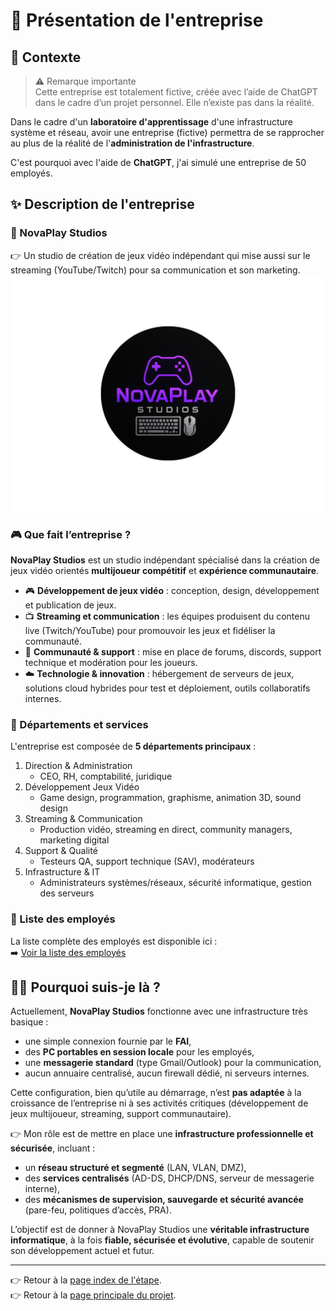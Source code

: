 # 🏢 Présentation de l'entreprise

## 📝 Contexte
> ⚠️ Remarque importante  
Cette entreprise est totalement fictive, créée avec l’aide de ChatGPT dans le cadre d’un projet personnel. Elle n’existe pas dans la réalité.

Dans le cadre d'un **laboratoire d'apprentissage** d'une infrastructure système et réseau, avoir une entreprise (fictive) permettra de se rapprocher au plus de la réalité de l'**administration de l'infrastructure**.

C'est pourquoi avec l'aide de **ChatGPT**, j'ai simulé une entreprise de 50 employés.

## ✨ Description de l'entreprise
### 🏢 NovaPlay Studios
👉 Un studio de création de jeux vidéo indépendant qui mise aussi sur le streaming (YouTube/Twitch) pour sa communication et son marketing.
![logo](./Ressources/logo.png)

### 🎮 Que fait l’entreprise ?
**NovaPlay Studios** est un studio indépendant spécialisé dans la création de jeux vidéo orientés **multijoueur compétitif** et **expérience communautaire**.
- 🎮 **Développement de jeux vidéo** : conception, design, développement et publication de jeux.
- 📺 **Streaming et communication** : les équipes produisent du contenu live (Twitch/YouTube) pour promouvoir les jeux et fidéliser la communauté.
- 👥 **Communauté & support** : mise en place de forums, discords, support technique et modération pour les joueurs.
- ☁️ **Technologie & innovation** : hébergement de serveurs de jeux, solutions cloud hybrides pour test et déploiement, outils collaboratifs internes.

### 🧩 Départements et services
L'entreprise est composée de **5 départements principaux** :
1. Direction & Administration
   - CEO, RH, comptabilité, juridique
2. Développement Jeux Vidéo
   - Game design, programmation, graphisme, animation 3D, sound design
3. Streaming & Communication
   - Production vidéo, streaming en direct, community managers, marketing digital
4. Support & Qualité
   - Testeurs QA, support technique (SAV), modérateurs
5. Infrastructure & IT
   - Administrateurs systèmes/réseaux, sécurité informatique, gestion des serveurs

### 👥 Liste des employés
La liste complète des employés est disponible ici :  
➡️ [Voir la liste des employés](./Ressources/employe.md)

## 🙋‍♂️ Pourquoi suis-je là ?

Actuellement, **NovaPlay Studios** fonctionne avec une infrastructure très basique :  
- une simple connexion fournie par le **FAI**,  
- des **PC portables en session locale** pour les employés,  
- une **messagerie standard** (type Gmail/Outlook) pour la communication,  
- aucun annuaire centralisé, aucun firewall dédié, ni serveurs internes.  

Cette configuration, bien qu’utile au démarrage, n’est **pas adaptée** à la croissance de l’entreprise ni à ses activités critiques (développement de jeux multijoueur, streaming, support communautaire).  

👉 Mon rôle est de mettre en place une **infrastructure professionnelle et sécurisée**, incluant :  
- un **réseau structuré et segmenté** (LAN, VLAN, DMZ),  
- des **services centralisés** (AD-DS, DHCP/DNS, serveur de messagerie interne),  
- des **mécanismes de supervision, sauvegarde et sécurité avancée** (pare-feu, politiques d’accès, PRA).  

L’objectif est de donner à NovaPlay Studios une **véritable infrastructure informatique**, à la fois **fiable, sécurisée et évolutive**, capable de soutenir son développement actuel et futur.

---

👉 Retour à la [page index de l'étape](/Installations/Etape1/0-index.md).  
👉 Retour à la [page principale du projet](/README.md).  